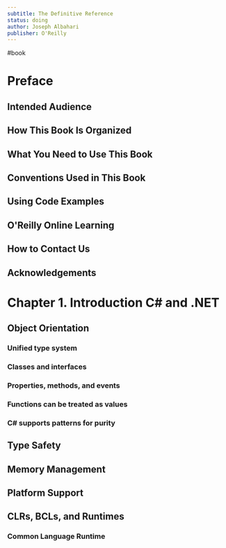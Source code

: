 ```yaml
---
subtitle: The Definitive Reference
status: doing
author: Joseph Albahari
publisher: O'Reilly
---
```

#book 
# Preface

## Intended Audience

## How This Book Is Organized

## What You Need to Use This Book

## Conventions Used in This Book

## Using Code Examples

## O'Reilly Online Learning

## How to Contact Us

## Acknowledgements

# Chapter 1. Introduction C# and .NET

## Object Orientation

### Unified type system

### Classes and interfaces

### Properties, methods, and events

### Functions can be treated as values

### C# supports patterns for purity

## Type Safety

## Memory Management

## Platform Support

## CLRs, BCLs, and Runtimes

### Common Language Runtime

